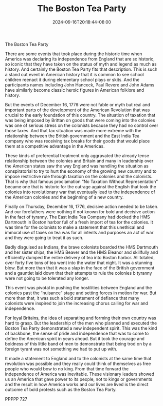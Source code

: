 ﻿---
title: "The Boston Tea Party"
date: 2024-09-16T20:18:44-08:00
description: "TXT Tips for Web Success"
featured_image: "/images/TXT.jpg"
tags: ["TXT"]
---

The Boston Tea Party

There are some events that took place during the historic time when America was declaring its independence from England that are so historic, so iconic that they have taken on the status of myth and legend as much as history.  And certainly the Boston Tea Party fits that description.  This is such a stand out event in American history that it is common to see school children reenact it during elementary school plays or skits.  And the participants names including John Hancock, Paul Revere and John Adams have similarly become classic heroic figures in American folklore and history.

But the events of December 16, 1776 were not fable or myth but real and important parts of the development of the American Revolution that was crucial to the early foundation of this country.  The situation of taxation that was being imposed by Brittan on goods that were coming into the colonies was one of serious stress on the colonists because they had no control over those taxes.  And that tax situation was made more extreme with the relationship between the British government and the East India Tea company who was receiving tax breaks for their goods that would place them at a competitive advantage in the Americas.  

These kinds of preferential treatment only aggravated the already tense relationship between the colonies and Britain and many in leadership over the American states saw the way England was handling the situation as conspiratorial to try to hurt the economy of the growing new country and to impose restrictive rule through taxation on the colonies and the colonists.  That is why that famous proclamation “No Taxation Without Representation” became one that is historic for the outrage against the English that took the colonies into revolutionary war that eventually lead to the independence of the American colonies and the beginning of a new country.

Finally on Thursday, December 16, 1776, decisive action needed to be taken.  And our forefathers were nothing if not known for bold and decisive action in the fact of tyranny.  The East India Tea Company had docked the HMS Dartmouth in Boston harbor full of a fresh import of tea for the colonies.  It was time for the colonists to make a statement that this unethical and immoral use of taxes on tea was for all intents and purposes an act of war and they were going to treat it as such.

Badly disguised as Indians, the brave colonists boarded the HMS Dartmouth and her sister ships, the HMS Beaver and the HMS Eleanor and skillfully and efficiently dumped the entire delivery of tea into Boston harbor.  All totaled, over forty five tons of tea went into the water that night.  It was a stunning blow.  But more than that it was a slap in the face of the British government and a gauntlet laid down that their attempts to rule the colonies b tyranny were not going to be tolerated any longer.

This event was pivotal in pushing the hostilities between England and the colonies past the “nuisance” stage and setting forces in motion for war.  But more than that, it was such a bold statement of defiance that many colonists were inspired to join the increasing chorus calling for war and independence.  

For loyal Britains, the idea of separating and forming their own country was hard to grasp.  But the leadership of the men who planned and executed the Boston Tea Party demonstrated a new independent spirit.  This was the kind of backbone, the sense of pride and independence that was to come to define the American spirit in years ahead.  But it took the courage and boldness of this little band of men to demonstrate that being trod on by a foreign tyrant was not something we had to put up with.  

It made a statement to England and to the colonists at the same time that revolution was possible and they really could think of themselves as free people who would bow to no king.  From that time forward the independence of America was inevitable.  These visionary leaders showed us an America that gave power to its people, not to kings or governments and the result in how America works and our lives are lived is the direct outcome of bold protests such as the Boston Tea Party.

PPPPP 727

